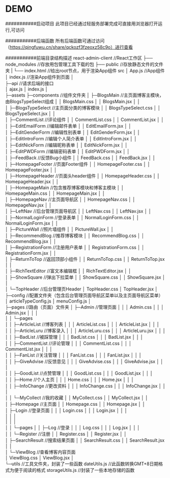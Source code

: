 DEMO
===========================

###########启动项目
此项目已经通过轻服务部署完成可直接用浏览器打开运行,可访问[](https://s6-lc.thelarkcloud.com/obj/larkcloud-mgcloud/baas/qckozf/610f8ce8c803af29_1621688279898.html#/)

###########后端函数
所有后端函数可通过访问（https://qingfuwu.cn/share/qckozf3fzeoxz58c9o）进行查看


###########前端目录结构描述
react-admin-client			//React工作区
	├── node_modules			//存放用包管理工具下载的包
	├── public					//存放静态文件的文件夹
	|   └── index.html			//给出root节点，用于渲染App组件
    src
    │  App.js                          //App组件
    │  index.js                        //渲染App组件到页面
    │  
    ├─api                                //请求后端的接口  
    │      ajax.js
    │      index.js
    │      
    ├─assets
    ├─components                            //组件文件夹
    │  ├─BlogsMain                               //主页面博客主模块，由BlogsTypeSelect组成
    │  │      BlogsMain.css
    │  │      BlogsMain.jsx
    │  │      
    │  ├─BlogsTypeSelect                        //主页面分类的博客模块
    │  │      BlogsTypeSelect.css
    │  │      BlogsTypeSelect.jsx
    │  │      
    │  ├─CommentList                            //评论组件
    │  │      CommentList.css
    │  │      CommentList.jsx
    │  │      
    │  ├─EditEmailForm                          //编辑邮件表单
    │  │      EditEmailForm.jsx
    │  │      
    │  ├─EditGenderForm                         //编辑性别表单
    │  │      EditGenderForm.jsx
    │  │      
    │  ├─EditIntroForm                          //编辑个人简介表单
    │  │      EditIntroForm.jsx
    │  │      
    │  ├─EditNickForm                           //编辑昵称表单
    │  │      EditNickForm.jsx
    │  │      
    │  ├─EditPWDForm                            //编辑密码表单
    │  │      EditPWDForm.jsx
    │  │      
    │  ├─FeedBack                               //反馈Bug小组件
    │  │      FeedBack.css
    │  │      FeedBack.jsx
    │  │      
    │  ├─HomepageFooter                         //页面Footer组件
    │  │      HomepageFooter.css
    │  │      HomepageFooter.jsx
    │  │      
    │  ├─HomepageHeader                         //页面头header组件
    │  │      HomepageHeader.css
    │  │      HomepageHeader.jsx
    │  │      
    │  ├─HomepageMain                           //包含推荐博客模块和博客主模块
    │  │      HomepageMain.css
    │  │      HomepageMain.jsx
    │  │      
    │  ├─HomepageNav                                //主页面导航区
    │  │      HomepageNav.css
    │  │      HomepageNav.jsx
    │  │      
    │  ├─LeftNav                                //后台管理页面导航区
    │  │      LeftNav.css
    │  │      LeftNav.jsx
    │  │      
    │  ├─NormalLoginForm                            //登录表单
    │  │      NormalLoginForm.css
    │  │      NormalLoginForm.jsx
    │  │      
    │  ├─PictureWall                                //照片墙组件
    │  │      PictureWall.jsx
    │  │      
    │  ├─RecommendBlog                              //推荐博客模块
    │  │      RecommendBlog.css
    │  │      RecommendBlog.jsx
    │  │      
    │  ├─RegistrationForm                           //注册用户表单
    │  │      RegistrationForm.css
    │  │      RegistrationForm.jsx
    │  │      
    │  ├─ReturnToTop                                //返回顶部小组件
    │  │      ReturnToTop.css
    │  │      ReturnToTop.jsx
    │  │      
    │  ├─RichTextEditor                             //富文本编辑框
    │  │      RichTextEditor.jsx
    │  │      
    │  ├─ShowSquare                                 //弹出下拉菜单
    │  │      ShowSquare.css
    │  │      ShowSquare.jsx
    │  │      
    │  └─TopHeader                                  //后台管理页Header
    │          TopHeader.css
    │          TopHeader.jsx
    │          
    ├─config                                        //配置文件夹（包含后台管理页面导航区菜单以及主页面导航区菜单）
    │      articleTypeConfig.js
    │      menuConfig.js
    │      
    ├─pages                                         //路由（页面）文件夹
    │  ├─Admin                                       //管理页面
    │  │  │  Admin.css
    │  │  │  Admin.jsx
    │  │  │  
    │  │  └─pages                       
    │  │      ├─ArticleList                             //博客列表
    │  │      │      ArticleList.css
    │  │      │      ArticleList.jsx
    │  │      │      
    │  │      ├─ArticleLuru                             //博客录入
    │  │      │      ArticleLuru.css
    │  │      │      ArticleLuru.jsx
    │  │      │      
    │  │      ├─BadList                                 //被踩管理
    │  │      │      BadList.css
    │  │      │      BadList.jsx
    │  │      │      
    │  │      ├─CommentList                             //评论管理
    │  │      │      CommentList.css
    │  │      │      CommentList.jsx
    │  │      │      
    │  │      ├─FanList                                 //关注管理
    │  │      │      FanList.css
    │  │      │      FanList.jsx
    │  │      │      
    │  │      ├─GiveAdvise                              //反馈意见
    │  │      │      GiveAdvise.css
    │  │      │      GiveAdvise.jsx
    │  │      │      
    │  │      ├─GoodList                                //点赞管理
    │  │      │      GoodList.css
    │  │      │      GoodList.jsx
    │  │      │      
    │  │      ├─Home                                    //个人主页
    │  │      │      Home.css
    │  │      │      Home.jsx
    │  │      │      
    │  │      ├─InfoChange                              //更改资料
    │  │      │      InfoChange.css
    │  │      │      InfoChange.jsx
    │  │      │      
    │  │      └─MyCollect                               //我的收藏
    │  │              MyCollect.css
    │  │              MyCollect.jsx
    │  │              
    │  ├─Homepage                                     //主页面
    │  │      Homepage.css
    │  │      Homepage.jsx
    │  │      
    │  ├─Login                                        //登录页面
    │  │  │  Login.css
    │  │  │  Login.jsx
    │  │  │             
    │  │  │     
    │  │  │      
    │  │  └─pages
    │  │      ├─Log                                       //登录
    │  │      │      Log.css
    │  │      │      Log.jsx
    │  │      │      
    │  │      └─Register                                   //注册
    │  │              Register.css
    │  │              Register.jsx
    │  │              
    │  ├─SearchResult                                //搜索结果页面
    │  │      SearchResult.css
    │  │      SearchResult.jsx
    │  │        
    │  └─ViewBlog                                   //查看博客内容页面        
    │          ViewBlog.css
    │          ViewBlog.jsx
    │           
    └─utils                                     //工具文件夹，封装了一些函数
            dateUtils.js                               //此函数转换GMT+8日期格式为便于阅读的格式
            storageUtils.js                            //封装了一些本地存储的函数
            

